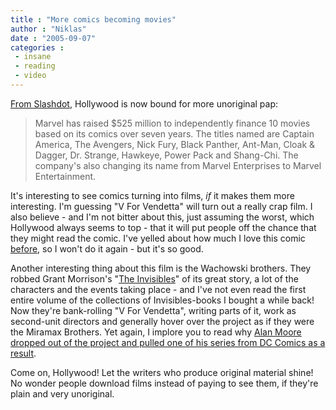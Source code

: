 ```yaml
---
title : "More comics becoming movies"
author : "Niklas"
date : "2005-09-07"
categories : 
 - insane
 - reading
 - video
---
```


[From Slashdot](http://slashdot.org/article.pl?sid=05/09/06/2230210), Hollywood is now bound for more unoriginal pap:

> Marvel has raised $525 million to independently finance 10 movies based on its comics over seven years. The titles named are Captain America, The Avengers, Nick Fury, Black Panther, Ant-Man, Cloak & Dagger, Dr. Strange, Hawkeye, Power Pack and Shang-Chi. The company's also changing its name from Marvel Enterprises to Marvel Entertainment.

It's interesting to see comics turning into films, _if_ it makes them more interesting. I'm guessing "V For Vendetta" will turn out a really crap film. I also believe - and I'm not bitter about this, just assuming the worst, which Hollywood always seems to top - that it will put people off the chance that they might read the comic. I've yelled about how much I love this comic [before](https://niklasblog.com/?p=200), so I won't do it again - but it's so good.

Another interesting thing about this film is the Wachowski brothers. They robbed Grant Morrison's "[The Invisibles](http://www.barbelith.com/bomb)" of its great story, a lot of the characters and the events taking place - and I've not even read the first entire volume of the collections of Invisibles-books I bought a while back! Now they're bank-rolling "V For Vendetta", writing parts of it, work as second-unit directors and generally hover over the project as if they were the Miramax Brothers. Yet again, I implore you to read why [Alan Moore dropped out of the project and pulled one of his series from DC Comics as a result](http://www.comicbookresources.com/columns/index.cgi?column=litg&article=2153).

Come on, Hollywood! Let the writers who produce original material shine! No wonder people download films instead of paying to see them, if they're plain and very unoriginal.
